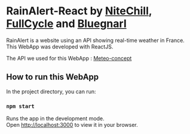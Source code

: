 # RainAlert-React by <a href="https://github.com/NiteChill">NiteChill</a>, <a href="https://github.com/FullCycle">FullCycle</a> and <a href="https://github.com/Bluegnarl">Bluegnarl</a>

RainAlert is a website using an API showing real-time weather in France. This WebApp was developed with ReactJS.

The API we used for this WebApp : <a href="https://api.meteo-concept.com/">Meteo-concept</a>

## How to run this WebApp

In the project directory, you can run:

### `npm start`

Runs the app in the development mode.\
Open [http://localhost:3000](http://localhost:3000) to view it in your browser.
